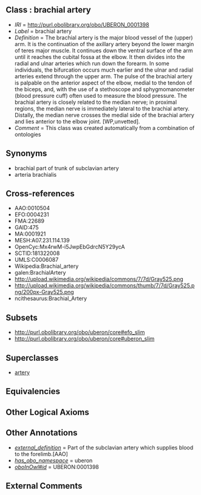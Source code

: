 
## Class : brachial artery

 * *IRI* = http://purl.obolibrary.org/obo/UBERON_0001398
 * *Label* = brachial artery
 * *Definition* = The brachial artery is the major blood vessel of the (upper) arm. It is the continuation of the axillary artery beyond the lower margin of teres major muscle. It continues down the ventral surface of the arm until it reaches the cubital fossa at the elbow. It then divides into the radial and ulnar arteries which run down the forearm. In some individuals, the bifurcation occurs much earlier and the ulnar and radial arteries extend through the upper arm. The pulse of the brachial artery is palpable on the anterior aspect of the elbow, medial to the tendon of the biceps, and, with the use of a stethoscope and sphygmomanometer (blood pressure cuff) often used to measure the blood pressure. The brachial artery is closely related to the median nerve; in proximal regions, the median nerve is immediately lateral to the brachial artery. Distally, the median nerve crosses the medial side of the brachial artery and lies anterior to the elbow joint. [WP,unvetted].
 * *Comment* = This class was created automatically from a combination of ontologies

## Synonyms

 * brachial part of trunk of subclavian artery
 * arteria brachialis

## Cross-references

 * AAO:0010504
 * EFO:0004231
 * FMA:22689
 * GAID:475
 * MA:0001921
 * MESH:A07.231.114.139
 * OpenCyc:Mx4rwM-i5JwpEbGdrcN5Y29ycA
 * SCTID:181322008
 * UMLS:C0006087
 * Wikipedia:Brachial_artery
 * galen:BrachialArtery
 * http://upload.wikimedia.org/wikipedia/commons/7/7d/Gray525.png
 * http://upload.wikimedia.org/wikipedia/commons/thumb/7/7d/Gray525.png/200px-Gray525.png
 * ncithesaurus:Brachial_Artery

## Subsets

 * http://purl.obolibrary.org/obo/uberon/core#efo_slim
 * http://purl.obolibrary.org/obo/uberon/core#uberon_slim

## Superclasses

 * [artery](../../UBERON/37/UBERON_0001637.md)

## Equivalencies


## Other Logical Axioms


## Other Annotations

 * *[external_definition](../../UBPROP/01/UBPROP_0000001.md)* = Part of the subclavian artery which supplies blood to the forelimb.[AAO]
 * *[has_obo_namespace](../../ce/oboInOwl#hasOBONamespace.md)* = uberon
 * *[oboInOwl#id](../../id/oboInOwl#id.md)* = UBERON:0001398

## External Comments

